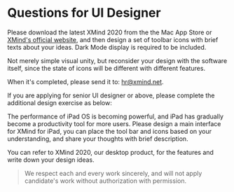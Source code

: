 # Questions for UI Designer

Please download the latest XMind 2020 from the the Mac App Store or [XMind's official website](https://www.xmind.net/), and then design a set of toolbar icons with brief texts about your ideas. Dark Mode display is required to be included.

Not merely simple visual unity, but reconsider your design with the software itself, since the state of icons will be different with different features.

When it's completed, please send it to: hr@xmind.net.

If you are applying for senior UI designer or above, please complete the additional design exercise as below:

The performance of iPad OS is becoming powerful, and iPad has gradually become a productivity tool for more users. Please design a main interface for XMind for iPad, you can place the tool bar and icons based on your understanding, and share your thoughts with brief description.

You can refer to XMind 2020, our desktop product, for the features and write down your design ideas. 

> We respect each and every work sincerely, and will not apply candidate's work without authorization with permission.